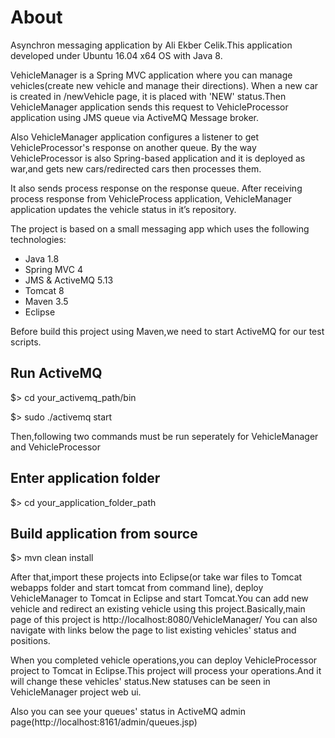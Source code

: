 
# About

Asynchron messaging application by Ali Ekber Celik.This application developed under Ubuntu 16.04 x64 OS with Java 8.

VehicleManager is a Spring MVC application where you can manage vehicles(create new vehicle and manage their directions).
When a new car is created in /newVehicle page, it is placed with 'NEW' status.Then VehicleManager application sends this request to VehicleProcessor application using JMS queue via ActiveMQ Message broker.

Also VehicleManager application configures a listener to get VehicleProcessor's response on another queue.
By the way VehicleProcessor is also Spring-based application and it is deployed as war,and gets new cars/redirected cars then processes them.

It also sends process response on the response queue. After receiving process response from VehicleProcess application, VehicleManager application updates the vehicle status in it’s repository.

The project is based on a small messaging app which uses the following technologies:

* Java 1.8
* Spring MVC 4
* JMS & ActiveMQ 5.13
* Tomcat 8
* Maven 3.5
* Eclipse


Before build this project using Maven,we need to start ActiveMQ for our test scripts.

## Run ActiveMQ

$> cd your_activemq_path/bin

$> sudo ./activemq start


Then,following two commands must be run seperately for VehicleManager and VehicleProcessor

## Enter application folder

$> cd your_application_folder_path

## Build application from source

$> mvn clean install

After that,import these projects into Eclipse(or take war files to Tomcat webapps folder and start tomcat from command line), deploy VehicleManager to Tomcat in Eclipse and start Tomcat.You can add new vehicle and redirect an existing vehicle using this project.Basically,main page of this project is http://localhost:8080/VehicleManager/ You can also navigate with links below the page to list existing vehicles' status and positions.

When you completed vehicle operations,you can deploy VehicleProcessor project to Tomcat in Eclipse.This project will process your operations.And it will change these vehicles' status.New statuses can be seen in VehicleManager project web ui.

Also you can see your queues' status in ActiveMQ admin page(http://localhost:8161/admin/queues.jsp)

